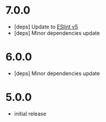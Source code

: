 # 7.0.0
- [deps] Update to [ESlint v5](https://eslint.org/blog/2018/06/eslint-v5.0.0-released)
- [deps] Minor dependencies update

# 6.0.0
- [deps] Minor dependencies update

# 5.0.0
 - initial release
